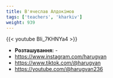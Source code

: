 ```yaml
---
title: В'ячеслав Алдокімов
tags: ['teachers', 'kharkiv']
weight: 939
---
```

{{< youtube BIi_7KHNYa4 >}}

- **Розташування:** -
- https://www.instagram.com/harugvan
- https://www.tiktok.com/@harugvan
- https://youtube.com/@harugvan236

